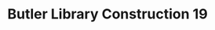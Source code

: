 ---
pid: '51'
_date: 5-Jan-33
derivativo_link: https://derivativo-1.library.columbia.edu/iiif/2/ldpd:341098/
dlc_link: https://dlc.library.columbia.edu/catalog/cul:z8w9ghx3vv
format: photographs
iiif_json: https://derivativo-1.library.columbia.edu/iiif/2/ldpd:341098/info.json
_name: Beals, A. Tennyson
native_jpg: https://derivativo-1.library.columbia.edu/iiif/2/ldpd:341098/full/!768,768/0/native.jpg
shelf_location: Box no. Box 162, Folder no. Folder 12 (Buildings & Grounds - Morningside
  - Butler Library, Construction 1933-1934), Historical Photograph Collection
subjects: Academic libraries; New York (N.Y.); Butler Library
summary: Butler Library construction 5 January 1933.
title: Butler Library Construction 19
permalink: /photos/51/
layout: photo-page
---